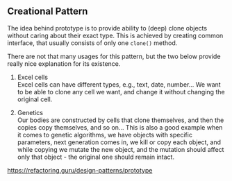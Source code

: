 ## Creational Pattern

The idea behind prototype is to provide ability to (deep) clone objects without caring about their exact type. This is achieved by creating common interface, that usually consists of only one `clone()` method.

There are not that many usages for this pattern, but the two below provide really nice explanation for its existence.

1. Excel cells \
   Excel cells can have different types, e.g., text, date, number... We want to be able to clone any cell we want, and change it without changing the original cell.

2. Genetics \
   Our bodies are constructed by cells that clone themselves, and then the copies copy themselves, and so on... This is also a good example when it comes to genetic algorithms, we have objects with specific parameters, next generation comes in, we kill or copy each object, and while copying we mutate the new object, and the mutation should affect only that object - the original one should remain intact.

https://refactoring.guru/design-patterns/prototype
